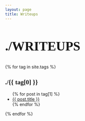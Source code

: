 ```yaml
---
layout: page
title: Writeups
---
```


<section>

  <h2 style="font-family: 'ohgodno';font-size: 300%;">./WRITEUPS</h2>
  {% for tag in site.tags %}
  <h2 style="font-family: 'ohgodno';">./{{ tag[0] }}</h3>
  <ul>
    {% for post in tag[1] %}
      <li><a href="{{ post.url }}">{{ post.title }}</a></li>
    {% endfor %}
  </ul>
  {% endfor %}
<!-- <h4>site tags are : {{ site.tags }}</h4> -->
</section>
